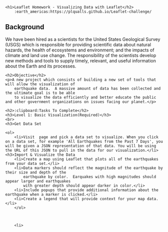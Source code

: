 <html>

    <h1>Leaflet Homework - Visualizing Data with Leaflet</h2>
        :earth_americas:https://plqualls.github.io/Leaflet-challenge/
<body>
    <h2>Background</h2>
    <p>We have been hired as a scientists for the United States Geological Survey (USGS) which is responsible for providing scientific data about natural hazards, the health of ecosystems and environment; and the impacts of climate and land use change. The responsibility of the scientists develop new methods and tools to supply timely, relevant, and useful information about the Earth and its processes.</p>
    
    <h2>Objective</h2>
    <p>A new project which consists of building a new set of tools that will allow the visualization of
        earthquake data.  A massive amount of data has been collected and the ultimate goal is to be able
        to visualize the data efficiently and better educate the public and other government organizations on issues facing our planet.</p>
    
    <h2>:clipboard:Tasks To Complete</h2>
    <h3>Level 1: Basic Visualization(Required)</h3>
    <br>
    <h3>Get Data Set

    <ol>
        <li>Visit  page and pick a data set to visualize. When you click on a data set, for example 'All Earthquakes from the Past 7 Days', you will be given a JSON representation of that data. You will be using the URL of this JSON to pull in the data for our visualization.</li>
    <h3>Import & Visualize the Data
        <li>Create a map using Leaflet that plots all of the earthquakes from your data set.</li>
        <li>Data markers should reflect the magnitude of the earthquake by their size and depth of the 
            earthquake by color.  Earquakes with high magnitudes should appear larger and earthquakes
            with greater depth should appear darker in color.</li>
        <li>Include popups that provide additional information about the earthquake when a marker is clicked.</li>
        <li>Create a legend that will provide context for your map data.</li>
        </ol>

    

        <li>




</body>
</html>